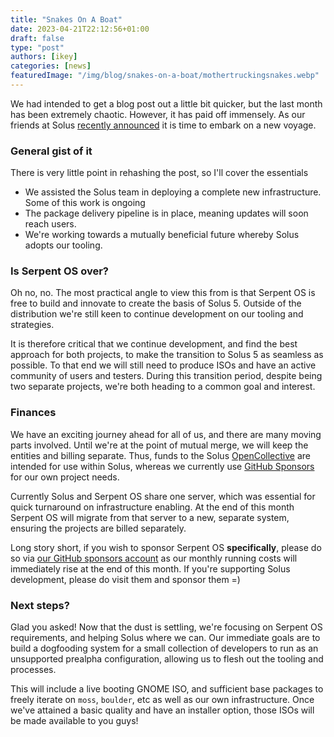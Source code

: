 ```yaml
---
title: "Snakes On A Boat"
date: 2023-04-21T22:12:56+01:00
draft: false
type: "post"
authors: [ikey]
categories: [news]
featuredImage: "/img/blog/snakes-on-a-boat/mothertruckingsnakes.webp"
---
```


We had intended to get a blog post out a little bit quicker, but the last month has been extremely
chaotic. However, it has paid off immensely. As our friends at Solus [recently announced](https://getsol.us/2023/04/18/a-new-voyage/)
it is time to embark on a new voyage.

<!--more-->

### General gist of it

There is very little point in rehashing the post, so I'll cover the essentials

 - We assisted the Solus team in deploying a complete new infrastructure. Some of this work is ongoing
 - The package delivery pipeline is in place, meaning updates will soon reach users.
 - We're working towards a mutually beneficial future whereby Solus adopts our tooling.

### Is Serpent OS over?

Oh no, no. The most practical angle to view this from is that Serpent OS is free to build and innovate to create the
basis of Solus 5. Outside of the distribution we're still keen to continue development on our tooling
and strategies.

It is therefore critical that we continue development, and find the best approach for both projects, to make
the transition to Solus 5 as seamless as possible. To that end we will still need to produce ISOs and have an
active community of users and testers. During this transition period, despite being two separate projects, we're both
heading to a common goal and interest.

### Finances

We have an exciting journey ahead for all of us, and there are many moving parts involved. Until we're at the point
of mutual merge, we will keep the entities and billing separate. Thus, funds to the Solus [OpenCollective](https://opencollective.com/getsolus)
are intended for use within Solus, whereas we currently use [GitHub Sponsors](https://github.com/sponsors/ikeycode?o=sd&sc=t)
for our own project needs.

Currently Solus and Serpent OS share one server, which was essential for quick turnaround on infrastructure enabling.
At the end of this month Serpent OS will migrate from that server to a new, separate system, ensuring the projects
are billed separately.

Long story short, if you wish to sponsor Serpent OS **specifically**, please do so via [our GitHub sponsors account](https://github.com/sponsors/ikeycode?o=sd&sc=t) as our monthly running costs
will immediately rise at the end of this month. If you're supporting Solus development, please do visit them and sponsor them =)

### Next steps?

Glad you asked! Now that the dust is settling, we're focusing on Serpent OS requirements, and helping Solus where we can.
Our immediate goals are to build a dogfooding system for a small collection of developers to run as an unsupported prealpha
configuration, allowing us to flesh out the tooling and processes.

This will include a live booting GNOME ISO, and sufficient base packages to freely iterate on `moss`, `boulder`, etc as well
as our own infrastructure. Once we've attained a basic quality and have an installer option, those ISOs will be made available
to you guys!
